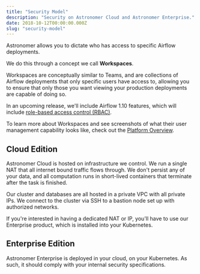 ```yaml
---
title: "Security Model"
description: "Security on Astronomer Cloud and Astronomer Enterprise."
date: 2018-10-12T00:00:00.000Z
slug: "security-model"
---
```


Astronomer allows you to dictate who has access to specific Airflow deployments.

We do this through a concept we call **Workspaces**.

Workspaces are conceptually similar to Teams, and are collections of Airflow
deployments that only specific users have access to, allowing you to ensure that
only those you want viewing your production deployments are capable of doing so.

In an upcoming release, we'll include Airflow 1.10 features, which will include
[role-based access control (RBAC)](https://medium.com/datareply/apache-airflow-1-10-0-released-highlights-6bbe7a37a8e1).

To learn more about Workspaces and see screenshots of what their user management
capability looks like, check out the [Platform Overview](https://astronomer.io/docs/overview).

## Cloud Edition

Astronomer Cloud is hosted on infrastructure we control. We run a single NAT
that all internet bound traffic flows through. We don't persist any of your
data, and all computation runs in short-lived containers that terminate after
the task is finished.

Our cluster and databases are all hosted in a private VPC with all private IPs. We connect to the cluster via SSH to a bastion node set up with authorized networks.

If you're interested in having a dedicated NAT or IP, you'll have to use our
Enterprise product, which is installed into your Kubernetes.


## Enterprise Edition

Astronomer Enterprise is deployed in your cloud, on your Kubernetes. As such,
it should comply with your internal security specifications.
